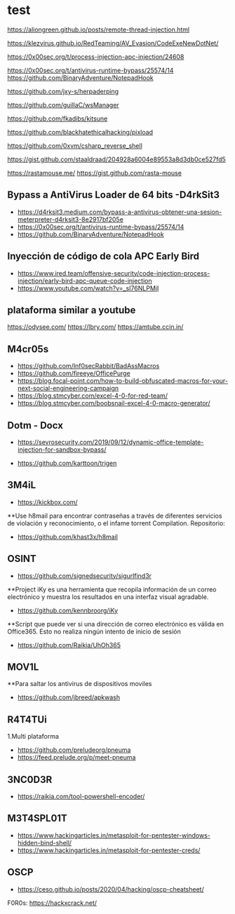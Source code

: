 # test
https://aliongreen.github.io/posts/remote-thread-injection.html

https://klezvirus.github.io/RedTeaming/AV_Evasion/CodeExeNewDotNet/

https://0x00sec.org/t/process-injection-apc-injection/24608

https://0x00sec.org/t/antivirus-runtime-bypass/25574/14
https://github.com/BinaryAdventure/NotepadHook

https://github.com/jxy-s/herpaderping

https://github.com/guillaC/wsManager

https://github.com/fkadibs/kitsune

https://github.com/blackhatethicalhacking/pixload

https://github.com/0xvm/csharp_reverse_shell

https://gist.github.com/staaldraad/204928a6004e89553a8d3db0ce527fd5

https://rastamouse.me/
https://gist.github.com/rasta-mouse

## Bypass a AntiVirus Loader de 64 bits -D4rkSit3
- https://d4rksit3.medium.com/bypass-a-antivirus-obtener-una-sesion-meterpreter-d4rksit3-8e2917bf205e
- https://0x00sec.org/t/antivirus-runtime-bypass/25574/14
- https://github.com/BinaryAdventure/NotepadHook

## Inyección de código de cola APC Early Bird
- https://www.ired.team/offensive-security/code-injection-process-injection/early-bird-apc-queue-code-injection
- https://www.youtube.com/watch?v=_sI76NLPMjI

## plataforma similar a youtube
https://odysee.com/
https://lbry.com/
https://amtube.ccin.in/

## M4cr05s
- https://github.com/Inf0secRabbit/BadAssMacros
- https://github.com/fireeye/OfficePurge
- https://blog.focal-point.com/how-to-build-obfuscated-macros-for-your-next-social-engineering-campaign
- https://blog.stmcyber.com/excel-4-0-for-red-team/
- https://blog.stmcyber.com/boobsnail-excel-4-0-macro-generator/

## Dotm - Docx
- https://sevrosecurity.com/2019/09/12/dynamic-office-template-injection-for-sandbox-bypass/

- https://github.com/karttoon/trigen

## 3M4iL
- https://kickbox.com/

**Use h8mail para encontrar contraseñas a través de diferentes servicios de violación y reconocimiento, o el infame torrent Compilation.
Repositorio:
- https://github.com/khast3x/h8mail

## OSINT
- https://github.com/signedsecurity/sigurlfind3r

**Project iKy es una herramienta que recopila información de un correo electrónico y muestra los resultados en una interfaz visual agradable.
- https://github.com/kennbroorg/iKy

**Script que puede ver si una dirección de correo electrónico es válida en Office365. Esto no realiza ningún intento de inicio de sesión
- https://github.com/Raikia/UhOh365

## MOV1L
**Para saltar los antivirus de dispositivos moviles
- https://github.com/jbreed/apkwash

## R4T4TUi
1.Multi plataforma
  - https://github.com/preludeorg/pneuma
  - https://feed.prelude.org/p/meet-pneuma

## 3NC0D3R
- https://raikia.com/tool-powershell-encoder/

## M3T4SPL01T
- https://www.hackingarticles.in/metasploit-for-pentester-windows-hidden-bind-shell/
- https://www.hackingarticles.in/metasploit-for-pentester-creds/


## OSCP
- https://ceso.github.io/posts/2020/04/hacking/oscp-cheatsheet/

F0R0s:
https://hackxcrack.net/
